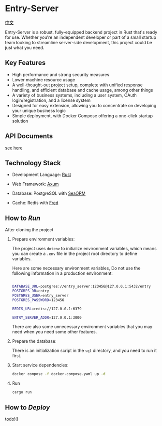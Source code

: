 

# Entry-Server


[中文](README_CN.md)

Entry-Server is a robust, fully-equipped backend project in Rust that's ready for use. Whether you're an independent developer or part of a small startup team looking to streamline server-side development, this project could be just what you need.

## **Key Features**

- High performance and strong security measures
- Lower machine resource usage
- A well-thought-out project setup, complete with unified response handling, and efficient database and cache usage, among other things
- A variety of business systems, including a user system, OAuth login/registration, and a license system
- Designed for easy extension, allowing you to concentrate on developing your unique business logic
- Simple deployment, with Docker Compose offering a one-click startup solution

## **API Documents**

[see here](tests/README.md)

## **Technology Stack**

- Development Language: [Rust](https://www.rust-lang.org/)

- Web Framework: [Axum](https://github.com/tokio-rs/axum)

- Database: PostgreSQL with [SeaORM](https://github.com/SeaQL/sea-orm)

- Cache: Redis with [Fred](https://github.com/aembke/fred.rs)


## How to *Run*

After cloning the project

1. Prepare environment variables:

    The project uses `dotenv` to initialize environment variables, which means you can create a `.env` file in the project root directory to define variables.

    Here are some necessary environment variables, Do not use the following information in a production environment:

    ```bash

    DATABASE_URL=postgres://entry_server:123456@127.0.0.1:5432/entry
    POSTGRES_DB=entry
    POSTGRES_USER=entry_server
    POSTGRES_PASSWORD=123456

    REDIS_URL=redis://127.0.0.1:6379

    ENTRY_SERVER_ADDR=127.0.0.1:3000

    ```

    There are also some unnecessary environment variables that you may need when you need some other features.

2. Prepare the database:
    
    There is an initialization script in the `sql` directory, and you need to run it first.
    
3. Start service dependencies:
    
    ```bash
    docker compose -f docker-compose.yaml up -d
    
    ```
    
4. Run
    
    ```bash
    cargo run
    
    ```

## How to *Deploy*

todo!()